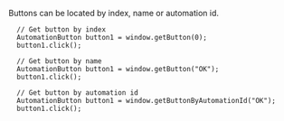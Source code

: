 Buttons can be located by index, name or automation id.

```
  // Get button by index
  AutomationButton button1 = window.getButton(0);
  button1.click();
```

```
  // Get button by name
  AutomationButton button1 = window.getButton("OK");
  button1.click();
```

```
  // Get button by automation id
  AutomationButton button1 = window.getButtonByAutomationId("OK");
  button1.click();
```
